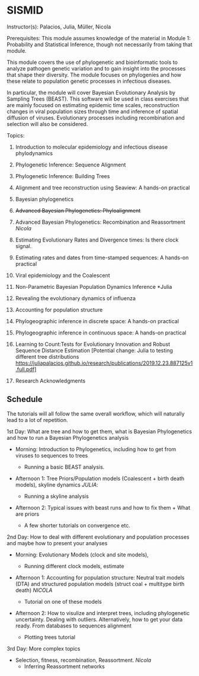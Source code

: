 # SISMID

Instructor(s):
Palacios, Julia, Müller, Nicola

Prerequisites: This module assumes knowledge of the material in Module 1: Probability and Statistical Inference, though not necessarily from taking that module.

This module covers the use of phylogenetic and bioinformatic tools to analyze pathogen genetic variation and to gain insight into the processes that shape their diversity. The module focuses on phylogenies and how these relate to population genetic processes in infectious diseases.

In particular, the module will cover Bayesian Evolutionary Analysis by Sampling Trees (BEAST). This software will be used in class exercises that are mainly focused on estimating epidemic time scales, reconstruction changes in viral population sizes through time and inference of spatial diffusion of viruses. Evolutionary processes including recombination and selection will also be considered.

Topics:
1. Introduction to molecular epidemiology and infectious disease phylodynamics

2. Phylogenetic Inference: Sequence Alignment

3. Phylogenetic Inference: Building Trees

4. Alignment and tree reconstruction using Seaview: A hands-on practical

5. Bayesian phylogenetics

6. <del> Advanced Bayesian Phylogenetics: Phyloalignment </del>

7. Advanced Bayesian Phylogenetics: Recombination and Reassortment *Nicola*

8. Estimating Evolutionary Rates and Divergence times: Is there clock signal.

9. Estimating rates and dates from time-stamped sequences: A hands-on practical

10. Viral epidemiology and the Coalescent

11. Non-Parametric Bayesian Population Dynamics Inference *Julia

12. Revealing the evolutionary dynamics of influenza

13. Accounting for population structure

14. Phylogeographic inference in discrete space: A hands-on practical

15. Phylogeographic inference in continuous space: A hands-on practical

16. Learning to Count:Tests for Evolutionary Innovation and Robust Sequence Distance
Estimation  [Potential change: Julia to testing different tree distributions  https://juliapalacios.github.io/research/publications/2019.12.23.887125v1.full.pdf]

17. Research Acknowledgments

## Schedule
The tutorials will all follow the same overall workflow, which will naturally lead to a lot of repetition. 

1st Day: What are tree and how to get them, what is Bayesian Phylogenetics and how to run a Bayesian Phylogenetics analysis
- Morning: Introduction to Phylogenetics, including how to get from viruses to sequences to trees
    * Running a basic BEAST analysis.

- Afternoon 1: Tree Priors/Population models (Coalescent + birth death models), skyline dynamics *JULIA*:
    * Running a skyline analysis

- Afternoon 2: Typical issues with beast runs and how to fix them + What are priors
    * A few shorter tutorials on convergence etc.

2nd Day: How to deal with different evolutionary and population processes and maybe how to present your analyses
- Morning: Evolutionary Models (clock and site models), 
    * Running different clock models, estimate 

- Afternoon 1: Accounting for population structure: Neutral trait models (DTA) and structured population models (struct coal + multitype birth death) *NICOLA*
    * Tutorial on one of these models

- Afternoon 2: How to visulize and interpret trees, including phylogenetic uncertainty. Dealing with outliers. Alternatively, how to get your data ready. From databases to sequences alignment
    * Plotting trees tutorial
    
3rd Day: More complex topics
- Selection, fitness, recombination, Reassortment. *Nicola*
   * Inferring Reassortment networks
   



  

